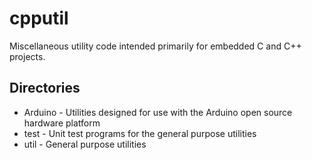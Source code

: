 # cpputil
Miscellaneous utility code intended primarily for embedded C and C++ projects.

## Directories
* Arduino - Utilities designed for use with the Arduino open source hardware platform
* test - Unit test programs for the general purpose utilities
* util - General purpose utilities
